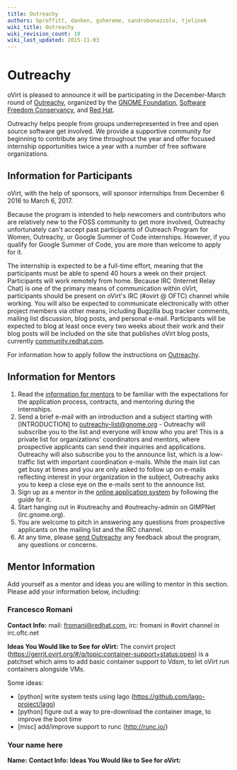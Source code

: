 ```yaml
---
title: Outreachy
authors: bproffitt, danken, gshereme, sandrobonazzola, tjelinek
wiki_title: Outreachy
wiki_revision_count: 19
wiki_last_updated: 2015-11-03
---
```


<!-- TODO: Content review
Mikey recommendation: Convert to a blog post and archive
-->

# Outreachy

oVirt is pleased to announce it will be participating in the December-March round of [Outreachy](//www.gnome.org/outreachy/), organized by the [GNOME Foundation](//www.gnome.org/foundation/), [Software Freedom Conservancy](//sfconservancy.org/), and [Red Hat](//redhat.com).

Outreachy helps people from groups underrepresented in free and open source software get involved. We provide a supportive community for beginning to contribute any time throughout the year and offer focused internship opportunities twice a year with a number of free software organizations.

## Information for Participants

oVirt, with the help of sponsors, will sponsor internships from December 6 2016 to March 6, 2017.

Because the program is intended to help newcomers and contributors who are relatively new to the FOSS community to get more involved, Outreachy unfortunately can't accept past participants of Outreach Program for Women, Outreachy, or Google Summer of Code internships. However, if you qualify for Google Summer of Code, you are more than welcome to apply for it.

The internship is expected to be a full-time effort, meaning that the participants must be able to spend 40 hours a week on their project. Participants will work remotely from home. Because IRC (Internet Relay Chat) is one of the primary means of communication within oVirt, participants should be present on oVirt's IRC (#ovirt @ OFTC) channel while working. You will also be expected to communicate electronically with other project members via other means, including Bugzilla bug tracker comments, mailing list discussion, blog posts, and personal e-mail. Participants will be expected to blog at least once every two weeks about their work and their blog posts will be included on the site that publishes oVirt blog posts, currently [community.redhat.com](//community.redhat.com).

For information how to apply follow the instructions on [Outreachy](//www.gnome.org/outreachy/).

## Information for Mentors

1.  Read the [information for mentors](//wiki.gnome.org/Outreachy/Admin/InfoForMentors) to be familiar with the expectations for the application process, contracts, and mentoring during the internships.
2.  Send a brief e-mail with an introduction and a subject starting with [INTRODUCTION] to outreachy-list@gnome.org - Outreachy will subscribe you to the list and everyone will know who you are! This is a private list for organizations' coordinators and mentors, where prospective applicants can send their inquiries and applications. Outreachy will also subscribe you to the announce list, which is a low-traffic list with important coordination e-mails. While the main list can get busy at times and you are only asked to follow up on e-mails reflecting interest in your organization in the subject, Outreachy asks you to keep a close eye on the e-mails sent to the announce list.
3.  Sign up as a mentor in the [online application system](//outreachy.gnome.org/) by following the guide for it.
4.  Start hanging out in #outreachy and #outreachy-admin on GIMPNet (irc.gnome.org).
5.  You are welcome to pitch in answering any questions from prospective applicants on the mailing list and the IRC channel.
6.  At any time, please [send Outreachy](//wiki.gnome.org/action/show/Outreachy/Admin?action=show&redirect=OutreachProgramForWomen%2FAdmin#Contact) any feedback about the program, any questions or concerns.

## Mentor Information

Add yourself as a mentor and ideas you are willing to mentor in this section. Please add your information below, including:

### Francesco Romani

**Contact Info:** mail: fromani@redhat.com, irc: fromani in #ovirt channel in irc.oftc.net

**Ideas You Would like to See for oVirt:** The convirt project (https://gerrit.ovirt.org/#/q/topic:container-support+status:open) is a patchset which aims to add basic container support to Vdsm, to let oVirt run containers alongside VMs.

Some ideas:

*  [python] write system tests using lago (https://github.com/lago-project/lago)
*  [python] figure out a way to pre-download the container image, to improve the boot time
*  [misc] add/improve support to runc (http://runc.io/)

### Your name here

**Name:**
**Contact Info:**
**Ideas You Would like to See for oVirt:**
